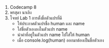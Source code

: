 1. Codecamp 8
2. พรสุดา  นาเลิง
3. โจทย์ 
Lab 1 การตั้งชื่อตัวแปรที่ดี
    - ให้ประกาศตัวแปรชื่อ human และ name
    - ใส่ชื่อตัวเองลงในตัวแปร name
    - นำค่าที่อยู่ในตัวแปร name ไปใส่ให้ human 
    - เมื่อ console.log(human) ออกมาต้องเป็นชื่อตัวเอง

